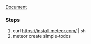 
[Document](https://www.meteor.com/tutorials/blaze/creating-an-app)

### Steps

1. curl https://install.meteor.com/ | sh
1. meteor create simple-todos
